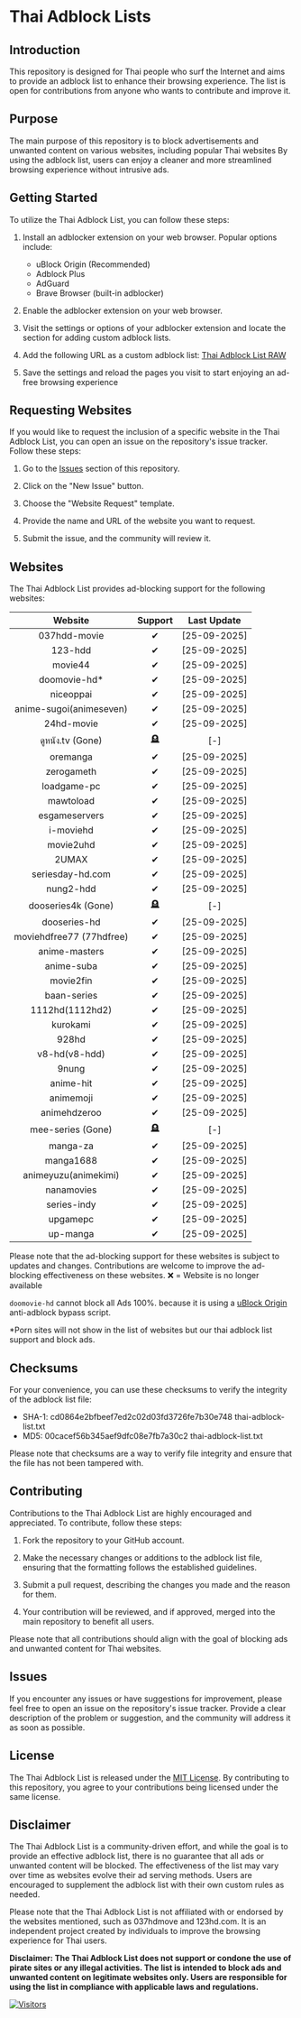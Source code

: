 # Thai Adblock Lists

## Introduction

This repository is designed for Thai people who surf the Internet and aims to provide an adblock list to enhance their browsing experience. The list is open for contributions from anyone who wants to contribute and improve it.

## Purpose

The main purpose of this repository is to block advertisements and unwanted content on various websites, including popular Thai websites By using the adblock list, users can enjoy a cleaner and more streamlined browsing experience without intrusive ads.

## Getting Started

To utilize the Thai Adblock List, you can follow these steps:

1. Install an adblocker extension on your web browser. Popular options include:

   - uBlock Origin (Recommended)
   - Adblock Plus
   - AdGuard
   - Brave Browser (built-in adblocker)

2. Enable the adblocker extension on your web browser.
3. Visit the settings or options of your adblocker extension and locate the section for adding custom adblock lists.
4. Add the following URL as a custom adblock list: [Thai Adblock List RAW](https://raw.githubusercontent.com/PhyschicWinter9/thai-adblock-list/main/thai-adblock-list.txt)
5. Save the settings and reload the pages you visit to start enjoying an ad-free browsing experience

## Requesting Websites

If you would like to request the inclusion of a specific website in the Thai Adblock List, you can open an issue on the repository's issue tracker. Follow these steps:

1. Go to the [Issues](https://github.com/PhyschicWinter9/thai-adblock-list/issues) section of this repository.

2. Click on the "New Issue" button.

3. Choose the "Website Request" template.

4. Provide the name and URL of the website you want to request.

5. Submit the issue, and the community will review it.

## Websites

The Thai Adblock List provides ad-blocking support for the following websites:

|         Website          | Support  | Last Update  |
| :----------------------: | :------: | :----------: |
|       037hdd-movie       | &#10004; | [25-09-2025] |
|         123-hdd          | &#10004; | [25-09-2025] |
|         movie44          | &#10004; | [25-09-2025] |
|      doomovie-hd\*       | &#10004; | [25-09-2025] |
|        niceoppai         | &#10004; | [25-09-2025] |
| anime-sugoi(animeseven)  | &#10004; | [25-09-2025] |
|        24hd-movie        | &#10004; | [25-09-2025] |
|     ดูหนัง.tv (Gone)     |    🪦    |     [-]      |
|         oremanga         | &#10004; | [25-09-2025] |
|        zerogameth        | &#10004; | [25-09-2025] |
|       loadgame-pc        | &#10004; | [25-09-2025] |
|        mawtoload         | &#10004; | [25-09-2025] |
|      esgameservers       | &#10004; | [25-09-2025] |
|        i-moviehd         | &#10004; | [25-09-2025] |
|        movie2uhd         | &#10004; | [25-09-2025] |
|          2UMAX           | &#10004; | [25-09-2025] |
|     seriesday-hd.com     | &#10004; | [25-09-2025] |
|        nung2-hdd         | &#10004; | [25-09-2025] |
|    dooseries4k (Gone)    |    🪦    |     [-]      |
|       dooseries-hd       | &#10004; | [25-09-2025] |
| moviehdfree77 (77hdfree) | &#10004; | [25-09-2025] |
|      anime-masters       | &#10004; | [25-09-2025] |
|        anime-suba        | &#10004; | [25-09-2025] |
|        movie2fin         | &#10004; | [25-09-2025] |
|       baan-series        | &#10004; | [25-09-2025] |
|     1112hd(1112hd2)      | &#10004; | [25-09-2025] |
|         kurokami         | &#10004; | [25-09-2025] |
|          928hd           | &#10004; | [25-09-2025] |
|      v8-hd(v8-hdd)       | &#10004; | [25-09-2025] |
|          9nung           | &#10004; | [25-09-2025] |
|        anime-hit         | &#10004; | [25-09-2025] |
|        animemoji         | &#10004; | [25-09-2025] |
|       animehdzeroo       | &#10004; | [25-09-2025] |
|    mee-series (Gone)     |    🪦    |     [-]      |
|         manga-za         | &#10004; | [25-09-2025] |
|        manga1688         | &#10004; | [25-09-2025] |
|   animeyuzu(animekimi)   | &#10004; | [25-09-2025] |
|        nanamovies        | &#10004; | [25-09-2025] |
|       series-indy        | &#10004; | [25-09-2025] |
|         upgamepc         | &#10004; | [25-09-2025] |
|         up-manga         | &#10004; | [25-09-2025] |

Please note that the ad-blocking support for these websites is subject to updates and changes. Contributions are welcome to improve the ad-blocking effectiveness on these websites. ❌ = Website is no longer available

`doomovie-hd` cannot block all Ads 100%. because it is using a [uBlock Origin](https://ublockorigin.com/) anti-adblock bypass script.

\*Porn sites will not show in the list of websites but our thai adblock list support and block ads.

## Checksums

For your convenience, you can use these checksums to verify the integrity of the adblock list file:

- SHA-1: cd0864e2bfbeef7ed2c02d03fd3726fe7b30e748 thai-adblock-list.txt
- MD5: 00cacef56b345aef9dfc08e7fb7a30c2 thai-adblock-list.txt

Please note that checksums are a way to verify file integrity and ensure that the file has not been tampered with.

## Contributing

Contributions to the Thai Adblock List are highly encouraged and appreciated. To contribute, follow these steps:

1. Fork the repository to your GitHub account.

2. Make the necessary changes or additions to the adblock list file, ensuring that the formatting follows the established guidelines.

3. Submit a pull request, describing the changes you made and the reason for them.

4. Your contribution will be reviewed, and if approved, merged into the main repository to benefit all users.

Please note that all contributions should align with the goal of blocking ads and unwanted content for Thai websites.

## Issues

If you encounter any issues or have suggestions for improvement, please feel free to open an issue on the repository's issue tracker. Provide a clear description of the problem or suggestion, and the community will address it as soon as possible.

## License

The Thai Adblock List is released under the [MIT License](https://opensource.org/licenses/MIT). By contributing to this repository, you agree to your contributions being licensed under the same license.

## Disclaimer

The Thai Adblock List is a community-driven effort, and while the goal is to provide an effective adblock list, there is no guarantee that all ads or unwanted content will be blocked. The effectiveness of the list may vary over time as websites evolve their ad serving methods. Users are encouraged to supplement the adblock list with their own custom rules as needed.

Please note that the Thai Adblock List is not affiliated with or endorsed by the websites mentioned, such as 037hdmove and 123hd.com. It is an independent project created by individuals to improve the browsing experience for Thai users.

**Disclaimer: The Thai Adblock List does not support or condone the use of pirate sites or any illegal activities. The list is intended to block ads and unwanted content on legitimate websites only. Users are responsible for using the list in compliance with applicable laws and regulations.**

[![Visitors](https://api.visitorbadge.io/api/combined?path=https%3A%2F%2Fgithub.com%2FPhyschicWinter9%2Fthai-adblock-list&labelColor=%232ccce4&countColor=%23263759&labelStyle=upper)](https://visitorbadge.io/status?path=https%3A%2F%2Fgithub.com%2FPhyschicWinter9%2Fthai-adblock-list)
